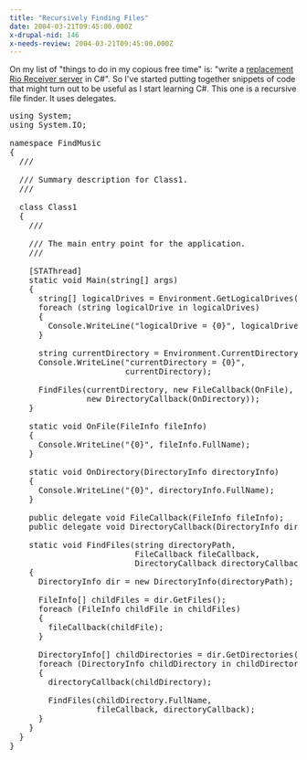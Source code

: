 ```yaml
---
title: "Recursively Finding Files"
date: 2004-03-21T09:45:00.000Z
x-drupal-nid: 146
x-needs-review: 2004-03-21T09:45:00.000Z
---
```

On my list of "things to do in my copious free time" is: "write a [replacement Rio Receiver server](/node/view/15) in C#". So I've started putting together snippets of code that might turn out to be useful as I start learning C#. This one is a recursive file finder. It uses delegates.

<pre>using System;
using System.IO;

namespace FindMusic
{
  /// <summary>
  /// Summary description for Class1.
  /// </summary>
  class Class1
  {
    /// <summary>
    /// The main entry point for the application.
    /// </summary>
    [STAThread]
    static void Main(string[] args)
    {
      string[] logicalDrives = Environment.GetLogicalDrives();
      foreach (string logicalDrive in logicalDrives)
      {
        Console.WriteLine("logicalDrive = {0}", logicalDrive);
      }

      string currentDirectory = Environment.CurrentDirectory;
      Console.WriteLine("currentDirectory = {0}",
                        currentDirectory);

      FindFiles(currentDirectory, new FileCallback(OnFile),
                new DirectoryCallback(OnDirectory));
    }

    static void OnFile(FileInfo fileInfo)
    {
      Console.WriteLine("{0}", fileInfo.FullName);
    }

    static void OnDirectory(DirectoryInfo directoryInfo)
    {
      Console.WriteLine("{0}", directoryInfo.FullName);
    }

    public delegate void FileCallback(FileInfo fileInfo);
    public delegate void DirectoryCallback(DirectoryInfo directoryInfo);

    static void FindFiles(string directoryPath,
                          FileCallback fileCallback,
                          DirectoryCallback directoryCallback)
    {
      DirectoryInfo dir = new DirectoryInfo(directoryPath);

      FileInfo[] childFiles = dir.GetFiles();
      foreach (FileInfo childFile in childFiles)
      {
        fileCallback(childFile);
      }

      DirectoryInfo[] childDirectories = dir.GetDirectories();
      foreach (DirectoryInfo childDirectory in childDirectories)
      {
        directoryCallback(childDirectory);

        FindFiles(childDirectory.FullName,
                  fileCallback, directoryCallback);
      }
    }
  }
}</pre>
